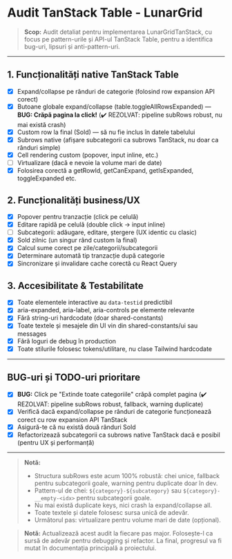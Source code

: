 # Audit TanStack Table - LunarGrid

> **Scop:** Audit detaliat pentru implementarea LunarGridTanStack, cu focus pe pattern-urile și API-ul TanStack Table, pentru a identifica bug-uri, lipsuri și anti-pattern-uri.

---

## 1. Funcționalități native TanStack Table
- [x] Expand/collapse pe rânduri de categorie (folosind row expansion API corect)
- [x] Butoane globale expand/collapse (table.toggleAllRowsExpanded) — **BUG: Crăpă pagina la click!** (✔️ REZOLVAT: pipeline subRows robust, nu mai există crash)
- [x] Custom row la final (Sold) — să nu fie inclus în datele tabelului
- [x] Subrows native (afișare subcategorii ca subrows TanStack, nu doar ca rânduri simple)
- [x] Cell rendering custom (popover, input inline, etc.)
- [ ] Virtualizare (dacă e nevoie la volume mari de date)
- [x] Folosirea corectă a getRowId, getCanExpand, getIsExpanded, toggleExpanded etc.

## 2. Funcționalități business/UX
- [x] Popover pentru tranzacție (click pe celulă)
- [x] Editare rapidă pe celulă (double click → input inline)
- [ ] Subcategorii: adăugare, editare, ștergere (UX identic cu clasic)
- [x] Sold zilnic (un singur rând custom la final)
- [x] Calcul sume corect pe zile/categorii/subcategorii
- [x] Determinare automată tip tranzacție după categorie
- [x] Sincronizare și invalidare cache corectă cu React Query

## 3. Accesibilitate & Testabilitate
- [x] Toate elementele interactive au `data-testid` predictibil
- [x] aria-expanded, aria-label, aria-controls pe elemente relevante
- [x] Fără string-uri hardcodate (doar shared-constants)
- [x] Toate textele și mesajele din UI vin din shared-constants/ui sau messages
- [x] Fără loguri de debug în production
- [x] Toate stilurile folosesc tokens/utilitare, nu clase Tailwind hardcodate

---

## **BUG-uri și TODO-uri prioritare**
- [x] **BUG:** Click pe "Extinde toate categoriile" crăpă complet pagina (✔️ REZOLVAT: pipeline subRows robust, fallback, warning duplicate)
- [x] Verifică dacă expand/collapse pe rânduri de categorie funcționează corect cu row expansion API TanStack
- [x] Asigură-te că nu există două rânduri Sold
- [x] Refactorizează subcategorii ca subrows native TanStack dacă e posibil (pentru UX și performanță)

---

> **Notă:**
> - Structura subRows este acum 100% robustă: chei unice, fallback pentru subcategorii goale, warning pentru duplicate doar în dev.
> - Pattern-ul de chei: `${category}-${subcategory}` sau `${category}-__empty-<idx>` pentru subcategorii goale.
> - Nu mai există duplicate keys, nici crash la expand/collapse all.
> - Toate textele și datele folosesc sursa unică de adevăr.
> - Următorul pas: virtualizare pentru volume mari de date (opțional).

> **Notă:** Actualizează acest audit la fiecare pas major. Folosește-l ca sursă de adevăr pentru debugging și refactor. La final, progresul va fi mutat în documentația principală a proiectului. 